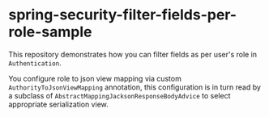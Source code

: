 # spring-security-filter-fields-per-role-sample

This repository demonstrates how you can filter fields as per user's role in `Authentication`.

You configure role to json view mapping via custom `AuthorityToJsonViewMapping` annotation, this configuration is in turn read by a subclass of `AbstractMappingJacksonResponseBodyAdvice` to select appropriate serialization view.
